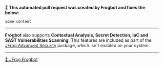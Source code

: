 **🚨 This automated pull request was created by Frogbot and fixes the below:**

```
some content
```

---
**Frogbot** also supports **Contextual Analysis, Secret Detection, IaC and SAST Vulnerabilities Scanning**. This features are included as part of the [JFrog Advanced Security](https://jfrog.com/advanced-security) package, which isn't enabled on your system.

---
[🐸 JFrog Frogbot](https://github.com/jfrog/frogbot#readme)